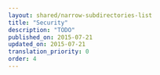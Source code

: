 ```yaml
---
layout: shared/narrow-subdirectories-list
title: "Security"
description: "TODO"
published_on: 2015-07-21
updated_on: 2015-07-21
translation_priority: 0
order: 4
---
```


